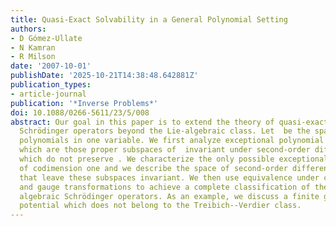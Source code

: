 ```yaml
---
title: Quasi-Exact Solvability in a General Polynomial Setting
authors:
- D Gómez-Ullate
- N Kamran
- R Milson
date: '2007-10-01'
publishDate: '2025-10-21T14:38:48.642881Z'
publication_types:
- article-journal
publication: '*Inverse Problems*'
doi: 10.1088/0266-5611/23/5/008
abstract: Our goal in this paper is to extend the theory of quasi-exactly solvable
  Schrödinger operators beyond the Lie-algebraic class. Let  be the space of nth degree
  polynomials in one variable. We first analyze exceptional polynomial subspaces ,
  which are those proper subspaces of  invariant under second-order differential operators
  which do not preserve . We characterize the only possible exceptional subspaces
  of codimension one and we describe the space of second-order differential operators
  that leave these subspaces invariant. We then use equivalence under changes of variable
  and gauge transformations to achieve a complete classification of these new, non-Lie
  algebraic Schrödinger operators. As an example, we discuss a finite gap elliptic
  potential which does not belong to the Treibich--Verdier class.
---
```

